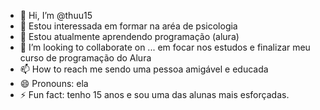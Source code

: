 - 👋 Hi, I’m @thuu15
- 👀 Estou interessada em formar na aréa de psicologia
- 🌱 Estou atualmente aprendendo programação (alura)
- 💞️ I’m looking to collaborate on ... em focar nos estudos e finalizar meu curso de programação do Alura
- 📫 How to reach me sendo uma pessoa amigável e educada
- 😄 Pronouns: ela
- ⚡ Fun fact: tenho 15 anos e sou uma das alunas mais esforçadas.

<!---
thuu15/thuu15 is a ✨ special ✨ repository because its `README.md` (this file) appears on your GitHub profile.
You can click the Preview link to take a look at your changes.
--->
